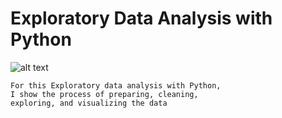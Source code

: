 # Exploratory Data Analysis with Python
![alt text](https://github.com/Matteo2979/Volcano-Analysis/issues/1)

    For this Exploratory data analysis with Python,
    I show the process of preparing, cleaning, 
    exploring, and visualizing the data